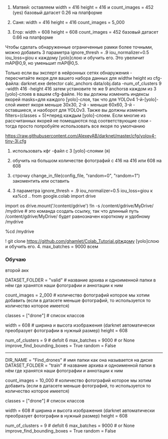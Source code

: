 1. Матвей: оставляем width = 416  height = 416 и count_images = 452  (yes)
базовый датасет 0.26 на платформе    


2. Саня: width = 416  height = 416  count_images = 5_000


3. Егор: width = 608  height = 608  count_images = 452
базовый датасет 0.66 на платформе





Чтобы сделать обнаруженные ограниченные рамки более точными, можно добавить 3 параметра ignore_thresh = .9 iou_normalizer=0.5 iou_loss=giou к каждому [yolo]слою и обучить его. Это увеличит mAP@0,9, но уменьшит mAP@0,5.

Только если вы эксперт в нейронных сетях обнаружения - пересчитайте якоря для вашего набора данных для widthи height из cfg-файла: darknet.exe detector calc_anchors data/obj.data -num_of_clusters 9 -width 416 -height 416 затем установите те же 9 anchorsв каждом из 3 [yolo]-слоев в вашем cfg-файле. Но вы должны изменить индексы якорей masks=для каждого [yolo]-слоя, так что для YOLOv4 1-й-[yolo]-слой имеет якоря меньше 30x30, 2-й - меньше 60x60, 3-й - оставшиеся, и наоборот для YOLOv3. Также вы должны изменить filters=(classes + 5)*<number of mask>перед каждым [yolo]-слоем. Если многие из рассчитанных якорей не помещаются под соответствующие слои - тогда просто попробуйте использовать все якоря по умолчанию



https://raw.githubusercontent.com/AlexeyAB/darknet/master/cfg/yolov4-tiny-3l.cfg



1. использовать кфг -файл с 3 [yolo]-слоями (я)

1. обучить на большом количестве фотографий с 416 на 416 или 608 на 608
2. строчку change_in_file(config_file, "random=0", "random=1") закоментить или оставить
3.  3 параметра ignore_thresh = .9 iou_normalizer=0.5   iou_loss=giou к ка%cd ..
from google.colab import drive

import os
drive.mount('/content/gdrive')
!ln -s /content/gdrive/MyDrive/ /mydrive # это команда создать ссылку, так что длинный путь /content/gdrive/MyDrive/ будет равнозначен короткому и удобному /mydrive

%cd /mydrive


! git clone https://github.com/ghamlet/Colab_Tutorial.gitждому [yolo]слою и обучить его.
4.   max_batches = 9000  всем




### Обучаю 

второй акк

DATASET_FOLDER = "valid"       # название архива и одноименной папки в нём где хранятся наши фотографии и аннотации к ним

count_images = 2_000           #  количество фотографий которое мы хотим добавить (если в датасете меньше фотографий, то используется то количество которое имеется)

classes = ["drone"]            # список классов

width = 608                 # ширина и высота изображения (darknet автоматически преобразует фотографии в нужный размер)
height = 608

num_of_clusters = 9    # defolt 6
max_batches = 9000    # or None
improve_find_bounding_boxes = True
random = False






-------------

DIR_NAME = "Find_drones"        # имя папки как она называется на диске
DATASET_FOLDER = "train"       # название архива и одноименной папки в нём где хранятся наши фотографии и аннотации к ним

count_images = 10_000           #  количество фотографий которое мы хотим добавить (если в датасете меньше фотографий, то используется то количество которое имеется)

classes = ["drone"]            # список классов

width = 608                # ширина и высота изображения (darknet автоматически преобразует фотографии в нужный размер)
height = 608


num_of_clusters = 9    # defolt 6
max_batches = 9000    # or None
improve_find_bounding_boxes = True
random = False
